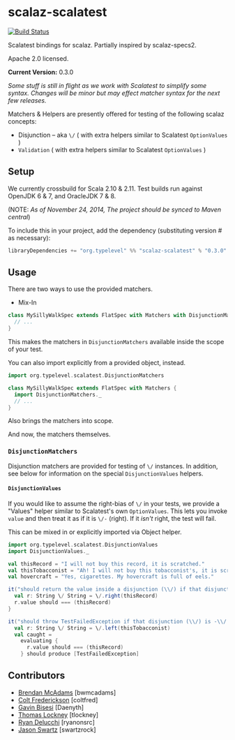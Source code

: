 scalaz-scalatest
================

[![Build Status](https://travis-ci.org/typelevel/scalaz-scalatest.svg?branch=master)](https://travis-ci.org/typelevel/scalaz-scalatest)

Scalatest bindings for scalaz.  Partially inspired by scalaz-specs2.

Apache 2.0 licensed.


**Current Version:** 0.3.0

*Some stuff is still in flight as we work with Scalatest to simplify some syntax. Changes will be minor but may effect matcher syntax for the next few releases.*

Matchers & Helpers are presently offered for testing of the following scalaz concepts:
* Disjunction – aka `\/` ( with extra helpers similar to Scalatest `OptionValues` )
* `Validation` ( with extra helpers similar to Scalatest `OptionValues` )

## Setup  

We currently crossbuild for Scala 2.10 & 2.11. Test builds run against OpenJDK 6 & 7, and OracleJDK 7 & 8.

(NOTE: *As of November 24, 2014, The project should be synced to Maven central*)

To include this in your project, add the dependency (substituting version # as necessary):

```sbt
libraryDependencies += "org.typelevel" %% "scalaz-scalatest" % "0.3.0" % test
```
## Usage

There are two ways to use the provided matchers. 

* Mix-In

```scala
class MySillyWalkSpec extends FlatSpec with Matchers with DisjunctionMatchers { 
  // ...
} 
```
This makes the matchers in `DisjunctionMatchers` available inside the scope of your test. 

You can also import explicitly from a provided object, instead.

```scala
import org.typelevel.scalatest.DisjunctionMatchers

class MySillyWalkSpec extends FlatSpec with Matchers { 
  import DisjunctionMatchers._
  // ...
}

```

Also brings the matchers into scope.

And now, the matchers themselves.

### `DisjunctionMatchers`

Disjunction matchers are provided for testing of `\/` instances. In addition, see below for information on the special `DisjunctionValues` helpers.

#### `DisjunctionValues`

If you would like to assume the right-bias of `\/` in your tests, we provide a "Values" helper similar to Scalatest's own `OptionValues`. This lets you invoke `value` and then treat it as if it is `\/-` (right). If it *isn't* right, the test will fail.

This can be mixed in or explicitly imported via Object helper.
```scala
import org.typelevel.scalatest.DisjunctionValues
import DisjunctionValues._

val thisRecord = "I will not buy this record, it is scratched."
val thisTobacconist = "Ah! I will not buy this tobacconist's, it is scratched."
val hovercraft = "Yes, cigarettes. My hovercraft is full of eels."

it("should return the value inside a disjunction (\\/) if that disjunction is \\/- (right)") {
  val r: String \/ String = \/.right(thisRecord)
  r.value should === (thisRecord)
}

it("should throw TestFailedException if that disjunction (\\/) is -\\/ (left) ") {
  val r: String \/ String = \/.left(thisTobacconist)
  val caught =
    evaluating {
      r.value should === (thisRecord)
    } should produce [TestFailedException]
```

## Contributors

* [Brendan McAdams](http://github.com/bwmcadams) [bwmcadams]
* [Colt Frederickson](http://github.com/coltfred) [coltfred]
* [Gavin Bisesi](http://github.com/Daenyth) [Daenyth]
* [Thomas Lockney](http://github.com/tlockney) [tlockney]
* [Ryan Delucchi](http://github.com/ryanonsrc) [ryanonsrc]
* [Jason Swartz](http://github.com/swartzrock) [swartzrock]
